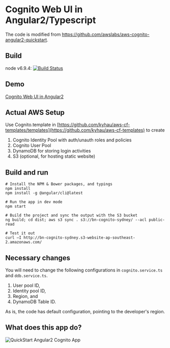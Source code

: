 # Cognito Web UI in Angular2/Typescript

The code is modified from https://github.com/awslabs/aws-cognito-angular2-quickstart.

## Build
node v6.9.4: [![Build Status](https://travis-ci.org/kyhau/aws-cognito-angular2-webui.svg?branch=master)](https://travis-ci.org/kyhau/aws-cognito-angular2-webui)

## Demo

[Cognito Web UI in Angular2](http://http://k-cognito-alpha.s3-website-ap-southeast-2.amazonaws.com)

## Actual AWS Setup

Use Cognito.template in [https://github.com/kyhau/aws-cf-templates/templates](https://github.com/kyhau/aws-cf-templates)
to create

1. Cognito Identity Pool with auth/unauth roles and policies
2. Cognito User Pool
3. DynamoDB for storing login activities
4. S3 (optional, for hosting static website)

## Build and run
```
# Install the NPM & Bower packages, and typings
npm install
npm install -g @angular/cli@latest
```
```
# Run the app in dev mode
npm start
```
```
# Build the project and sync the output with the S3 bucket
ng build; cd dist; aws s3 sync . s3://bn-cognito-sydney/ --acl public-read
```
```
# Test it out
curl –I http://bn-cognito-sydney.s3-website-ap-southeast-2.amazonaws.com/
```

## Necessary changes
You  will need to change the following configurations in `cognito.service.ts` and `ddb.service.ts`.

1. User pool ID,
2. Identity pool ID,
2. Region, and
3. DynamoDB Table ID. 

As is, the code has default configuration, pointing to the developer's region.

## What does this app do?
![QuickStart Angular2 Cognito App](/aws/cognito-quickstart-app-overview.png?raw=true)
